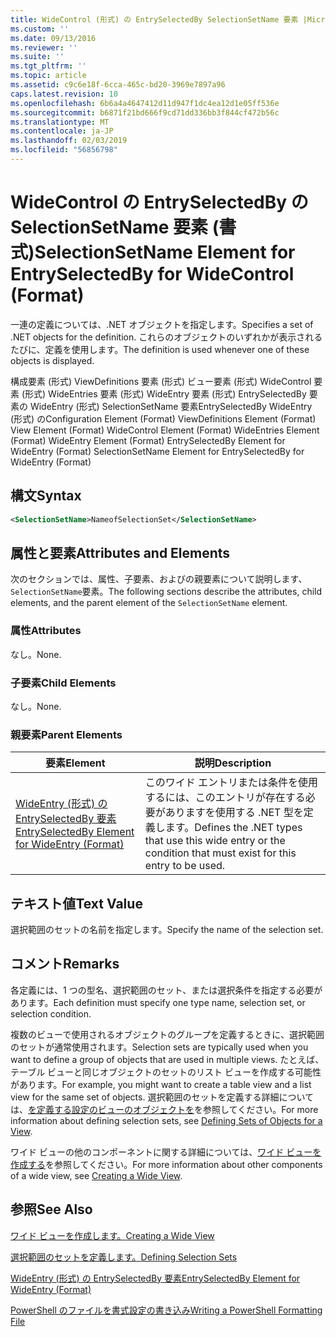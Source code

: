 ```yaml
---
title: WideControl (形式) の EntrySelectedBy SelectionSetName 要素 |Microsoft Docs
ms.custom: ''
ms.date: 09/13/2016
ms.reviewer: ''
ms.suite: ''
ms.tgt_pltfrm: ''
ms.topic: article
ms.assetid: c9c6e18f-6cca-465c-bd20-3969e7897a96
caps.latest.revision: 10
ms.openlocfilehash: 6b6a4a4647412d11d947f1dc4ea12d1e05ff536e
ms.sourcegitcommit: b6871f21bd666f9cd71dd336bb3f844cf472b56c
ms.translationtype: MT
ms.contentlocale: ja-JP
ms.lasthandoff: 02/03/2019
ms.locfileid: "56856798"
---
```

# <a name="selectionsetname-element-for-entryselectedby-for-widecontrol-format"></a><span data-ttu-id="5e340-102">WideControl の EntrySelectedBy の SelectionSetName 要素 (書式)</span><span class="sxs-lookup"><span data-stu-id="5e340-102">SelectionSetName Element for EntrySelectedBy for WideControl (Format)</span></span>

<span data-ttu-id="5e340-103">一連の定義については、.NET オブジェクトを指定します。</span><span class="sxs-lookup"><span data-stu-id="5e340-103">Specifies a set of .NET objects for the definition.</span></span> <span data-ttu-id="5e340-104">これらのオブジェクトのいずれかが表示されるたびに、定義を使用します。</span><span class="sxs-lookup"><span data-stu-id="5e340-104">The definition is used whenever one of these objects is displayed.</span></span>

<span data-ttu-id="5e340-105">構成要素 (形式) ViewDefinitions 要素 (形式) ビュー要素 (形式) WideControl 要素 (形式) WideEntries 要素 (形式) WideEntry 要素 (形式) EntrySelectedBy 要素の WideEntry (形式) SelectionSetName 要素EntrySelectedBy WideEntry (形式) の</span><span class="sxs-lookup"><span data-stu-id="5e340-105">Configuration Element (Format) ViewDefinitions Element (Format) View Element (Format) WideControl Element (Format) WideEntries Element (Format) WideEntry Element (Format) EntrySelectedBy Element for WideEntry (Format) SelectionSetName Element for EntrySelectedBy for WideEntry (Format)</span></span>

## <a name="syntax"></a><span data-ttu-id="5e340-106">構文</span><span class="sxs-lookup"><span data-stu-id="5e340-106">Syntax</span></span>

```xml
<SelectionSetName>NameofSelectionSet</SelectionSetName>

```

## <a name="attributes-and-elements"></a><span data-ttu-id="5e340-107">属性と要素</span><span class="sxs-lookup"><span data-stu-id="5e340-107">Attributes and Elements</span></span>

<span data-ttu-id="5e340-108">次のセクションでは、属性、子要素、およびの親要素について説明します、`SelectionSetName`要素。</span><span class="sxs-lookup"><span data-stu-id="5e340-108">The following sections describe the attributes, child elements, and the parent element of the `SelectionSetName` element.</span></span>

### <a name="attributes"></a><span data-ttu-id="5e340-109">属性</span><span class="sxs-lookup"><span data-stu-id="5e340-109">Attributes</span></span>

<span data-ttu-id="5e340-110">なし。</span><span class="sxs-lookup"><span data-stu-id="5e340-110">None.</span></span>

### <a name="child-elements"></a><span data-ttu-id="5e340-111">子要素</span><span class="sxs-lookup"><span data-stu-id="5e340-111">Child Elements</span></span>

<span data-ttu-id="5e340-112">なし。</span><span class="sxs-lookup"><span data-stu-id="5e340-112">None.</span></span>

### <a name="parent-elements"></a><span data-ttu-id="5e340-113">親要素</span><span class="sxs-lookup"><span data-stu-id="5e340-113">Parent Elements</span></span>

|<span data-ttu-id="5e340-114">要素</span><span class="sxs-lookup"><span data-stu-id="5e340-114">Element</span></span>|<span data-ttu-id="5e340-115">説明</span><span class="sxs-lookup"><span data-stu-id="5e340-115">Description</span></span>|
|-------------|-----------------|
|[<span data-ttu-id="5e340-116">WideEntry (形式) の EntrySelectedBy 要素</span><span class="sxs-lookup"><span data-stu-id="5e340-116">EntrySelectedBy Element for WideEntry (Format)</span></span>](./entryselectedby-element-for-wideentry-format.md)|<span data-ttu-id="5e340-117">このワイド エントリまたは条件を使用するには、このエントリが存在する必要がありますを使用する .NET 型を定義します。</span><span class="sxs-lookup"><span data-stu-id="5e340-117">Defines the .NET types that use this wide entry or the condition that must exist for this entry to be used.</span></span>|

## <a name="text-value"></a><span data-ttu-id="5e340-118">テキスト値</span><span class="sxs-lookup"><span data-stu-id="5e340-118">Text Value</span></span>

<span data-ttu-id="5e340-119">選択範囲のセットの名前を指定します。</span><span class="sxs-lookup"><span data-stu-id="5e340-119">Specify the name of the selection set.</span></span>

## <a name="remarks"></a><span data-ttu-id="5e340-120">コメント</span><span class="sxs-lookup"><span data-stu-id="5e340-120">Remarks</span></span>

<span data-ttu-id="5e340-121">各定義には、1 つの型名、選択範囲のセット、または選択条件を指定する必要があります。</span><span class="sxs-lookup"><span data-stu-id="5e340-121">Each definition must specify one type name, selection set, or selection condition.</span></span>

<span data-ttu-id="5e340-122">複数のビューで使用されるオブジェクトのグループを定義するときに、選択範囲のセットが通常使用されます。</span><span class="sxs-lookup"><span data-stu-id="5e340-122">Selection sets are typically used when you want to define a group of objects that are used in multiple views.</span></span> <span data-ttu-id="5e340-123">たとえば、テーブル ビューと同じオブジェクトのセットのリスト ビューを作成する可能性があります。</span><span class="sxs-lookup"><span data-stu-id="5e340-123">For example, you might want to create a table view and a list view for the same set of objects.</span></span> <span data-ttu-id="5e340-124">選択範囲のセットを定義する詳細については、[を定義する設定のビューのオブジェクトを](./defining-selection-sets.md)を参照してください。</span><span class="sxs-lookup"><span data-stu-id="5e340-124">For more information about defining selection sets, see [Defining Sets of Objects for a View](./defining-selection-sets.md).</span></span>

<span data-ttu-id="5e340-125">ワイド ビューの他のコンポーネントに関する詳細については、[ワイド ビューを作成する](./creating-a-wide-view.md)を参照してください。</span><span class="sxs-lookup"><span data-stu-id="5e340-125">For more information about other components of a wide view, see [Creating a Wide View](./creating-a-wide-view.md).</span></span>

## <a name="see-also"></a><span data-ttu-id="5e340-126">参照</span><span class="sxs-lookup"><span data-stu-id="5e340-126">See Also</span></span>

[<span data-ttu-id="5e340-127">ワイド ビューを作成します。</span><span class="sxs-lookup"><span data-stu-id="5e340-127">Creating a Wide View</span></span>](./creating-a-wide-view.md)

[<span data-ttu-id="5e340-128">選択範囲のセットを定義します。</span><span class="sxs-lookup"><span data-stu-id="5e340-128">Defining Selection Sets</span></span>](./defining-selection-sets.md)

[<span data-ttu-id="5e340-129">WideEntry (形式) の EntrySelectedBy 要素</span><span class="sxs-lookup"><span data-stu-id="5e340-129">EntrySelectedBy Element for WideEntry (Format)</span></span>](./entryselectedby-element-for-wideentry-format.md)

[<span data-ttu-id="5e340-130">PowerShell のファイルを書式設定の書き込み</span><span class="sxs-lookup"><span data-stu-id="5e340-130">Writing a PowerShell Formatting File</span></span>](./writing-a-powershell-formatting-file.md)
